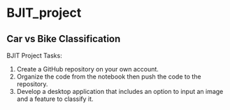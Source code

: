 # BJIT_project
## Car vs Bike Classification

BJIT Project Tasks: 
1. Create a GitHub repository on your own account.
2. Organize the code from the notebook then push the code to the repository.
3. Develop a desktop application that includes an option to input an image and a feature to classify it.
